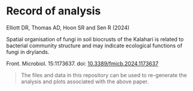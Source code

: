 # Record of analysis
Elliott DR, Thomas AD, Hoon SR and Sen R (2024)

Spatial organisation of fungi in soil biocrusts of the Kalahari is related to bacterial community structure and may indicate ecological functions of fungi in drylands.

Front. Microbiol. 15:1173637. doi: [10.3389/fmicb.2024.1173637](https://doi.org/10.3389/fmicb.2024.1173637)

>The files and data in this repository can be used to re-generate the analysis and plots associated with the above paper. 
